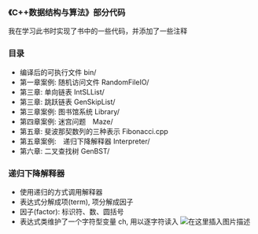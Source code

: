 
### 《C++数据结构与算法》部分代码
我在学习此书时实现了书中的一些代码，并添加了一些注释

### 目录
+ 编译后的可执行文件 bin/
+ 第一章案例: 随机访问文件 RandomFileIO/
+ 第三章: 单向链表 IntSLList/
+ 第三章: 跳跃链表 GenSkipList/
+ 第三章案例: 图书馆系统 Library/
+ 第四章案例: 迷宫问题　Maze/
+ 第五章: 斐波那契数列的三种表示 Fibonacci.cpp
+ 第五章案例:　递归下降解释器 Interpreter/
+ 第六章: 二叉查找树 GenBST/

### 递归下降解释器
+ 使用递归的方式调用解释器
+ 表达式分解成项(term), 项分解成因子
+ 因子(factor): 标识符、数、圆括号
+ 表达式类维护了一个字符型变量 ch, 用以逐字符读入
![在这里插入图片描述](https://img-blog.csdnimg.cn/20200314110212253.png?x-oss-process=image/watermark,type_ZmFuZ3poZW5naGVpdGk,shadow_10,text_aHR0cHM6Ly9ibG9nLmNzZG4ubmV0L2JhaWR1XzQxNzQzMTk1,size_1,color_FFFFFF,t_70)